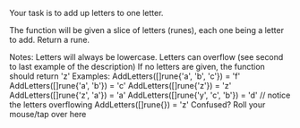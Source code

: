 Your task is to add up letters to one letter.

The function will be given a slice of letters (runes), each one being a letter to add. Return a rune.

Notes:
Letters will always be lowercase.
Letters can overflow (see second to last example of the description)
If no letters are given, the function should return 'z'
Examples:
AddLetters([]rune{'a', 'b', 'c'}) = 'f'
AddLetters([]rune{'a', 'b'}) = 'c'
AddLetters([]rune{'z'}) = 'z'
AddLetters([]rune{'z', 'a'}) = 'a'
AddLetters([]rune{'y', 'c', 'b'}) = 'd' // notice the letters overflowing
AddLetters([]rune{}) = 'z'
Confused? Roll your mouse/tap over here